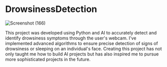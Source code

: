 # DrowsinessDetection

![Screenshot (166)](https://github.com/creator-angelika/DrowsinessDetection/assets/98653272/f395cdf7-485c-44ba-90db-da6ac347b84c)

This project was developed using Python and AI to accurately detect and identify drowsiness symptoms through the user's webcam. I've implemented advanced algorithms to ensure precise detection of signs of drowsiness or sleeping on an individual's face. Creating this project has not only taught me how to build AI projects but has also inspired me to pursue more sophisticated projects in the future.



